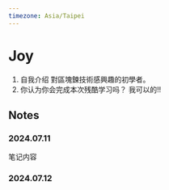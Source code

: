 ```yaml
---
timezone: Asia/Taipei
---
```



# Joy

1. 自我介绍
    對區塊鍊技術感興趣的初學者。
2. 你认为你会完成本次残酷学习吗？ 
    我可以的!!

## Notes

<!-- Content_START -->

### 2024.07.11

笔记内容

### 2024.07.12

<!-- Content_END -->
